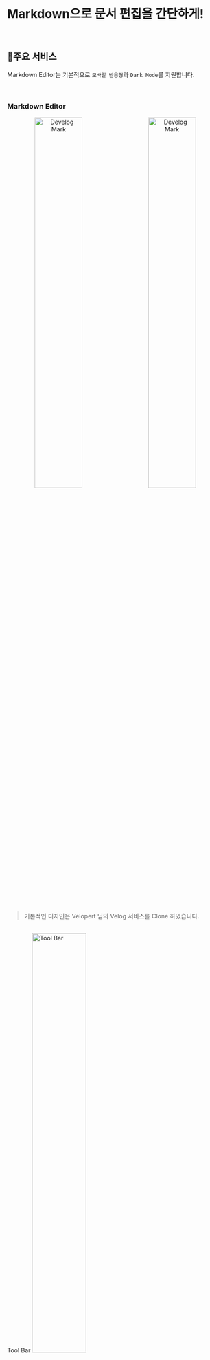 <br/>

# Markdown으로 문서 편집을 간단하게!
<p></p>

<br/>

## 🤩주요 서비스

Markdown Editor는 기본적으로 `모바일 반응형`과 `Dark Mode`를 지원합니다.

<br/>

### Markdown Editor

<div align="center">
<img width="47%" src="https://imgur.com/v5WA4YH.png" alt="Develog Mark"/><span>&nbsp;&nbsp;&nbsp;&nbsp;&nbsp;&nbsp;&nbsp;</span><img width="47%" src="https://imgur.com/49okVIj.png" alt="Develog Mark"/>
</div>
<p></p>

> 기본적인 디자인은 Velopert 님의 Velog 서비스를 Clone 하였습니다.
<br/>
Tool Bar <img width="50%" src="https://imgur.com/1nitOT6.png" alt="Tool Bar">
<br/>

**기능** 

1. Tool Bar를 이용해서 한번에 작성중인 문서를 편집할 수 있습니다. (Bold, Italic, Header, Quote, Check Box, Img, Table, Code 등)
2. Tool Bar를 이용한 문서 편집 시 Cursor를 자동으로 상황에 맞게 이동시켜 바로 작업에 돌입할 수 있습니다! (편집 방식에 따라 상이)
3. 문서에 Tag를 추가하여 검색 시 편리하고, 문서들을 세부적으로 분류할 수 있습니다.
4. 글을 작성하면 바로바로 Preview틀 통해 실시간으로 확인할 수 있습니다!
5. Text의 변화가 있다면(Header, Bold, Italic 등) 글의 작성란에도 반영이 됩니다.
6. Drag and Drop 및 파일 선택으로 Img를 바로 호스팅하고 글에 적용할 수 있습니다. (Imgur API 사용)
7. 표(Table) 추가를 시각적으로 편리하게 할 수 있습니다. (아래 사진 참고)


<div align="center">
<img width="47%" src="https://imgur.com/9Fdsj8M.png" alt="Markdown example"><span>&nbsp;&nbsp;&nbsp;&nbsp;&nbsp;&nbsp;&nbsp;</span><img width="47%" src="https://imgur.com/Nh8JRRu.png" alt="Table example"/>
</div>

**기술적인 경험 및 개발한 기능**

- Toolbar를 제공하여 사용자가 문서 편집에 편리하도록 개발
    - Bold, Italic, Header, Quote, Check Box, Img, Table, Code, Link
- Toolbar를 이용한 편집 이후에 커서를 자동으로 이동시켜 UX 향상 (편집 종류에 따라 다르게 동작)
- 현재 Cursor의 위치, Selection의 여부에 따라 다른 동작을 하여, 직관적인 문서 편집이 가능하도록 구현 (HackMD 방식 차용)
- 이미지를 Drag & Drop으로 추가할 수 있도록 구현
- 이미지 호스팅 기능 구현
- 이미지의 업로드 중, 업로드 진행 상태를 실시간으로 확인할 수 있도록 구현
- 표 추가 시 직관적으로 추가할 수 있도록 Microsoft Word의 표 추가 방식 구현
- Context API 를 이용한 상태 관리
- Class를 사용하여 Edit Logic을 분리하고, Edit이 추가될 때를 대비하여 코드 구조를 설계
- 미디어 쿼리를 이용한 반응형 웹 제작
- Dark Mode 와 Light Mode 지원

**발생한 이슈 및 해결 방법**

- 문서 작성 공간을 Textarea로 사용하여 Textarea 내 Text의 크기나 Style을 컨트롤 할 수 없는 이슈
    
    → Div와 contenteditable를 이용하여 Textarea를 대체하기로 하였고, 이와 커서의 위치까지 함께 제공해주는 Codemirror 라이브러리를 사용
    
- Toolbar에 새로운 Edit 방식이 추가될 경우 구조가 매우 복잡하여 각 로직이 엉키는 경우 발생
    
    → 각 Edit을 담당하는 Class를 생성하고, 각 Edit별로 공통점이나 차이점을 기준으로 Class의 계층구조를 분리함. 이로써 로직을 실행시키는 Execute Method에 Instance만 갈아 끼워 주는 방식으로 변경(새로운 Edit 방식 추가에 용이). 또한, interface로 설계를 추상화하여 앞으로 추가될 방식에서도 휴먼 에러를 방지함.
    
- Client의 사용자 화면이 매우 작아지면 편집하기 어려워지는 이슈.
    
    → 미디어 쿼리를 이용하여 특정 크기 디스플레이 이하에서는 지원 불가 메시지 표시
